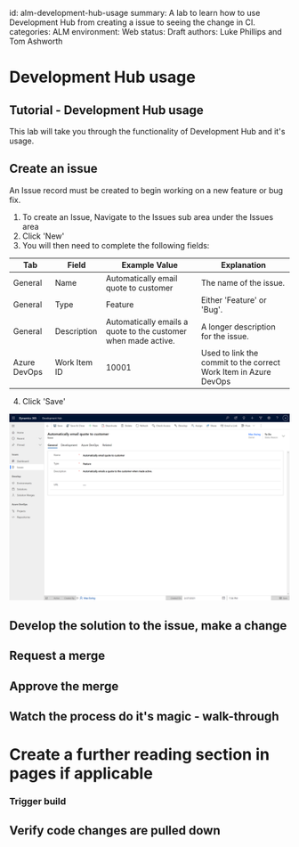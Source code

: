 id: alm-development-hub-usage
summary: A lab to learn how to use Development Hub from creating a issue to seeing the change in CI.
categories: ALM
environment: Web
status: Draft
authors: Luke Phillips and Tom Ashworth

# Development Hub usage 

## Tutorial - Development Hub usage

This lab will take you through the functionality of Development Hub and it's usage.

## Create an issue

An Issue record must be created to begin working on a new feature or bug fix.

1. To create an Issue, Navigate to the Issues sub area under the Issues area
2. Click 'New'
3. You will then need to complete the following fields:

| Tab | Field | Example Value | Explanation |
|--|--|--|--|
| General | Name | Automatically email quote to customer  | The name of the issue. |
| General | Type | Feature | Either 'Feature' or 'Bug'. |
| General | Description | Automatically emails a quote to the customer when made active. | A longer description for the issue. |
| Azure DevOps | Work Item ID | 10001 | Used to link the commit to the correct Work Item in Azure DevOps |
4. Click 'Save'

![issue.png](.attachments/alm-hub-usage/image1.png)

## Develop the solution to the issue, make a change

## Request a merge

## Approve the merge

## Watch the process do it's magic - walk-through

# Create a further reading section in pages if applicable

### Trigger build

## Verify code changes are pulled down
